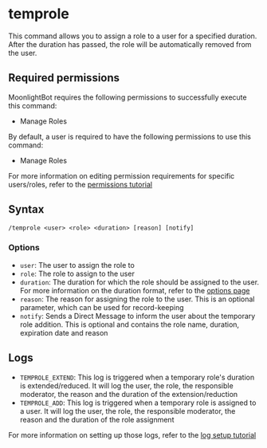 # temprole

This command allows you to assign a role to a user for a specified duration. After the duration has passed, the role will be automatically removed from the user.

## Required permissions

MoonlightBot requires the following permissions to successfully execute this command:

* Manage Roles

By default, a user is required to have the following permissions to use this command:

* Manage Roles

For more information on editing permission requirements for specific users/roles, refer to the [permissions tutorial](/start-up/permission-tutorial.md)

## Syntax

```text
/temprole <user> <role> <duration> [reason] [notify]
```

### Options

* `user`: The user to assign the role to
* `role`: The role to assign to the user
* `duration`: The duration for which the role should be assigned to the user. For more information on the duration format, refer to the [options page](/start-up/options.md#durations)
* `reason`: The reason for assigning the role to the user. This is an optional parameter, which can be used for record-keeping
* `notify`: Sends a Direct Message to inform the user about the temporary role addition. This is optional and contains the role name, duration, expiration date and reason

## Logs

* `TEMPROLE_EXTEND`: This log is triggered when a temporary role's duration is extended/reduced. It will log the user, the role, the responsible moderator, the reason and the duration of the extension/reduction
* `TEMPROLE_ADD`: This log is triggered when a temporary role is assigned to a user. It will log the user, the role, the responsible moderator, the reason and the duration of the role assignment

For more information on setting up those logs, refer to the [log setup tutorial](/README.md#logging)
